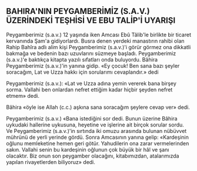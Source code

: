 ## BAHlRA'NIN PEYGAMBERİMİZ (S.A.V.) ÜZERİNDEKİ TEŞHİSİ VE EBU TALİP'İ UYARIŞI

Peygamberimiz (s.a.v.) 12 yaşında iken Amcası Ebû Tâlib'le birlikte bir ticaret kervanında Şam'a gidiyorlardı. Busra denen yerdeki manastırın rahibi olan Rahip Bahîra adlı alim kişi Peygamberimiz (s.a.v.)'i görür görmez ona dikkatli bakmağa ve bedenin bazı uzuvlarını süzmeye başladı. Peygamberimiz (s.a.v.)'e baktıkça ki­tapta yazılı sıfatları onda buluyordu. Bâhira Peygamberimiz (s.a.v.)'in yanına gidip. «Ey çocuk! Ben sana bazı şeyler soracağım, Lat ve Uzza hakkı için sorularımı cevaplandır.» dedi

Peygamberimiz (s.a.v.): «Lat ve Uzza adına yemin vererek bana birşey sorma. Vallahi ben onlardan nefret ettiğim kadar hiçbir şeyden nef­ret etmem» dedi.

Bâhira «öyle ise Allah (c.c.) aşkına sana so­racağım şeylere cevap ver» dedi.

Peygamberimiz (s.a.v.) «Bana istediğini sor dedi. Bunun üzerine Bâhira uykudaki hallerine uykusuna, heyetine ve işlerine ait birçok sorular sordu. Ve Peygamberimiz (s.a.v.)'in sırtında iki omuzu arasında bulunan nübüvvet mührünü de yerli yerinde gördü. Sonra Amcasının yanına gelip: «Kardeşinin oğlunu memleketine hemen geri götür. Yahudilerin ona zarar vermelerinden sakın. Vallahi senin bu kardeşinin oğlunun çok büyük bir hâl ve şanı olacaktır. Biz onun son peygamber olacağını, kitabımızdan, atalarımızda yapılan rivayetlerden biliyoruz» dedi.
